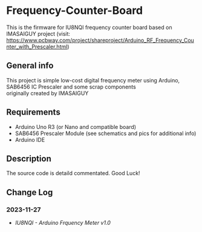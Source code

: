 # Frequency-Counter-Board

This is the firmware for IU8NQI frequency counter board based on IMASAIGUY project (visit: https://www.pcbway.com/project/shareproject/Arduino_RF_Frequency_Counter_with_Prescaler.html)

## General info
This project is simple low-cost digital frequency meter using Arduino, SAB6456 IC Prescaler and some scrap components  
originally created by IMASAIGUY

## Requirements
* Arduino Uno R3 (or Nano and compatible board)
* SAB6456 Prescaler Module (see schematics and pics for additional info)
* Arduino IDE

## Description
The source code is detaild commentated. Good Luck!

## Change Log
### 2023-11-27
* *IU8NQI - Arduino Frquency Meter v1.0*
